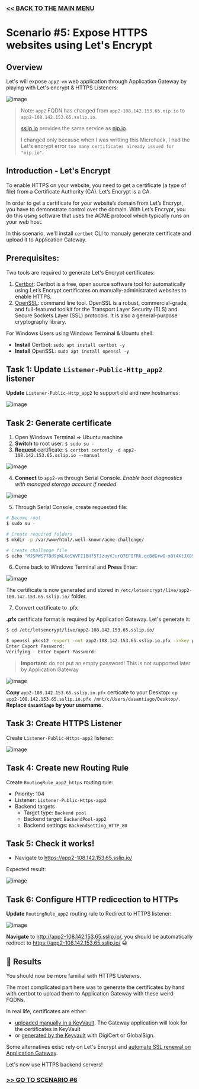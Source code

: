 ### [<< BACK TO THE MAIN MENU](https://github.com/dawlysd/azure-application-gateway-microhack)

# Scenario #5: Expose HTTPS websites using Let's Encrypt

## Overview

Let's will expose `app2-vm` web application through Application Gateway by playing with Let's encrypt & HTTPS Listeners: 

![image](docs/scenario5.gif)

> Note: `app2` FQDN has changed from `app2-108.142.153.65.nip.io` to `app2-108.142.153.65.sslip.io`.
> 
> [sslip.io](https://sslip.io/) provides the same service as [nip.io](https://nip.io/). 
> 
> I changed only because when I was writting this Microhack, I had the Let's encrypt error `too many certificates already issued for "nip.io"`.

## Introduction - Let's Encrypt

To enable HTTPS on your website, you need to get a certificate (a type of file) from a Certificate Authority (CA). Let’s Encrypt is a CA.

In order to get a certificate for your website’s domain from Let’s Encrypt, you have to demonstrate control over the domain. With Let’s Encrypt, you do this using software that uses the ACME protocol which typically runs on your web host.

In this scenario, we'll install `certbot` CLI to manualy generate certificate and upload it to Application Gateway.

## Prerequisites:

Two tools are required to generate Let's Encrypt certificates:
1) [Certbot](https://certbot.eff.org/): Certbot is a free, open source software tool for automatically using Let’s Encrypt certificates on manually-administrated websites to enable HTTPS.
2) [OpenSSL](https://www.openssl.org/): command line tool. OpenSSL is a robust, commercial-grade, and full-featured toolkit for the Transport Layer Security (TLS) and Secure Sockets Layer (SSL) protocols. It is also a general-purpose cryptography library.

For Windows Users using Windows Terminal & Ubuntu shell:
  * **Install** Certbot: `sudo apt install certbot -y`
  * **Install** OpenSSL: `sudo apt install openssl -y`

## Task 1: Update `Listener-Public-Http_app2` listener

**Update** `Listener-Public-Http_app2` to support old and new hostnames:

![image](docs/scenario5-app2-http_listener.png)


## Task 2: Generate certificate

1) Open Windows Terminal => Ubuntu machine
2) **Switch** to root user: `$ sudo su -`
3) **Request** certificate: `$ certbot certonly -d app2-108.142.153.65.sslip.io --manual`

![image](docs/scenario5-letsencrypt-1.png)

4) **Connect** to `app2-vm` through Serial Console. *Enable boot diagnostics with managed storage account if needed*

![image](docs/scenario5-app2-vm-1.png)

5) Through Serial Console, create requested file:

```bash
# Become root
$ sudo su - 

# Create required folders
$ mkdir -p /var/www/html/.well-known/acme-challenge/

# Create challenge file
$ echo "MJSPWS778d9pWLXeSWVFI1BHf5TJzuyVJurQ7EFIFRk.qcBdGrwO-x8t4XtJX89Ga3x5RN7rWqrD3qnJGfpInho" > /var/www/html/.well-known/acme-challenge/MJSPWS778d9pWLXeSWVFI1BHf5TJzuyVJurQ7EFIFRk
```

6) Come back to Windows Terminal and **Press** Enter:

![image](docs/scenario5-letsencrypt-2.png)

The certificate is now generated and stored in `/etc/letsencrypt/live/app2-108.142.153.65.sslip.io/` folder.

7) Convert certificate to .pfx 

**.pfx** certificate format is required by Application Gateway. Let's generate it:

```bash
$ cd /etc/letsencrypt/live/app2-108.142.153.65.sslip.io/

$ openssl pkcs12 -export -out app2-108.142.153.65.sslip.io.pfx -inkey privkey.pem -in fullchain.pem
Enter Export Password:
Verifying - Enter Export Password:
```
> **Important**: do not put an empty password! This is not supported later by Application Gateway

![image](docs/scenario5-letsencrypt-3.png)

**Copy** `app2-108.142.153.65.sslip.io.pfx` certicate to your Desktop: `cp app2-108.142.153.65.sslip.io.pfx /mnt/c/Users/dasantiago/Desktop/`. **Replace `dasantiago` by your username.**

## Task 3: Create HTTPS Listener

Create `Listener-Public-Https-app2` listener:

![image](docs/scenario5-app2-listener.png)

## Task 4: Create new Routing Rule

Create `RoutingRule_app2_https` routing rule:
* Priority: 104
* Listener: `Listener-Public-Https-app2` 
* Backend targets
  * Target type: `Backend pool`
  * Backend target: `BackendPool-app2`
  * Backend settings: `BackendSetting_HTTP_80`

## Task 5: Check it works!

* Navigate to https://app2-108.142.153.65.sslip.io/

Expected result:

![image](docs/scenario5-result.png)

## Task 6: Configure HTTP redicection to HTTPs

**Update** `RoutingRule_app2` routing rule to Redirect to HTTPS listener: 

![image](docs/scenario5-app2-redirecthttptohttps.png)

**Navigate** to http://app2-108.142.153.65.sslip.io/, you should be automatically redirect to https://app2-108.142.153.65.sslip.io/ 😀

## 🏁 Results

You should now be more familial with HTTPS Listeners.

The most complicated part here was to generate the certificates by hand with certbot to upload them to Application Gateway with these weird FQDNs.

In real life, certificates are either:
* [uploaded manually in a KeyVault](https://learn.microsoft.com/en-us/azure/key-vault/certificates/tutorial-import-certificate?tabs=azure-portal). The Gateway application will look for the certificates in KeyVault
* or [generated by the Keyvault](https://learn.microsoft.com/en-us/azure/key-vault/certificates/how-to-integrate-certificate-authority) with DigiCert or GlobalSign.

Some alternatives exist: rely on Let's Encrypt and [automate SSL renewal on Application Gateway](https://intelequia.com/blog/post/1012/automating-azure-application-gateway-ssl-certificate-renewals-with-let-s-encrypt-and-azure-automation).


Let's now use HTTPS backend servers!


### [>> GO TO SCENARIO #6](https://github.com/dawlysd/azure-application-gateway-microhack/blob/main/6-scenario.md)